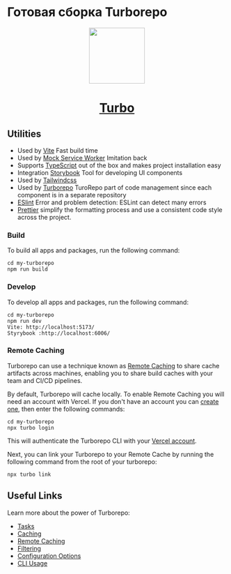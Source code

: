 # Готовая сборка Turborepo

<p align="center">
  <a href="https://turbo.build">
    <picture>
      <source media="(prefers-color-scheme: dark)" srcset="https://user-images.githubusercontent.com/4060187/196936123-f6e1db90-784d-4174-b774-92502b718836.png">
      <img src="https://user-images.githubusercontent.com/4060187/196936104-5797972c-ab10-4834-bd61-0d1e5f442c9c.png" height="128">
    </picture>
    <h1 align="center">Turbo</h1>
  </a>
</p>

## Utilities

- Used by [Vite](https://vitejs.dev/) Fast build time
- Used by [Mock Service Worker](https://mswjs.io/docs/getting-started)
  Imitation back
- Supports [TypeScript](https://www.typescriptlang.org/) out of the box and makes project installation easy
- Integration [Storybook](https://storybook.js.org/) Tool for developing UI components
- Used by [Tailwindcss](https://tailwindcss.com/)
- Used by [Turborepo](https://turbo.build/) TuroRepo part of code management since each component is in a separate repository
- [ESlint](https://eslint.org/) Error and problem detection: ESLint can detect many errors
- [Prettier](https://prettier.io/) simplify the formatting process and use a consistent code style across the project.

### Build

To build all apps and packages, run the following command:

```
cd my-turborepo
npm run build
```

### Develop

To develop all apps and packages, run the following command:

```
cd my-turborepo
npm run dev
Vite: http://localhost:5173/
Styrybook :http://localhost:6006/
```

### Remote Caching

Turborepo can use a technique known as [Remote Caching](https://turbo.build/repo/docs/core-concepts/remote-caching) to share cache artifacts across machines, enabling you to share build caches with your team and CI/CD pipelines.

By default, Turborepo will cache locally. To enable Remote Caching you will need an account with Vercel. If you don't have an account you can [create one](https://vercel.com/signup), then enter the following commands:

```
cd my-turborepo
npx turbo login
```

This will authenticate the Turborepo CLI with your [Vercel account](https://vercel.com/docs/concepts/personal-accounts/overview).

Next, you can link your Turborepo to your Remote Cache by running the following command from the root of your turborepo:

```
npx turbo link
```

## Useful Links

Learn more about the power of Turborepo:

- [Tasks](https://turbo.build/repo/docs/core-concepts/monorepos/running-tasks)
- [Caching](https://turbo.build/repo/docs/core-concepts/caching)
- [Remote Caching](https://turbo.build/repo/docs/core-concepts/remote-caching)
- [Filtering](https://turbo.build/repo/docs/core-concepts/monorepos/filtering)
- [Configuration Options](https://turbo.build/repo/docs/reference/configuration)
- [CLI Usage](https://turbo.build/repo/docs/reference/command-line-reference)
